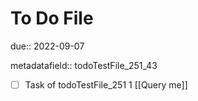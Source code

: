 # To Do File

due:: 2022-09-07

metadatafield:: todoTestFile_251_43

- [ ] Task of todoTestFile_251 1 [[Query me]]
